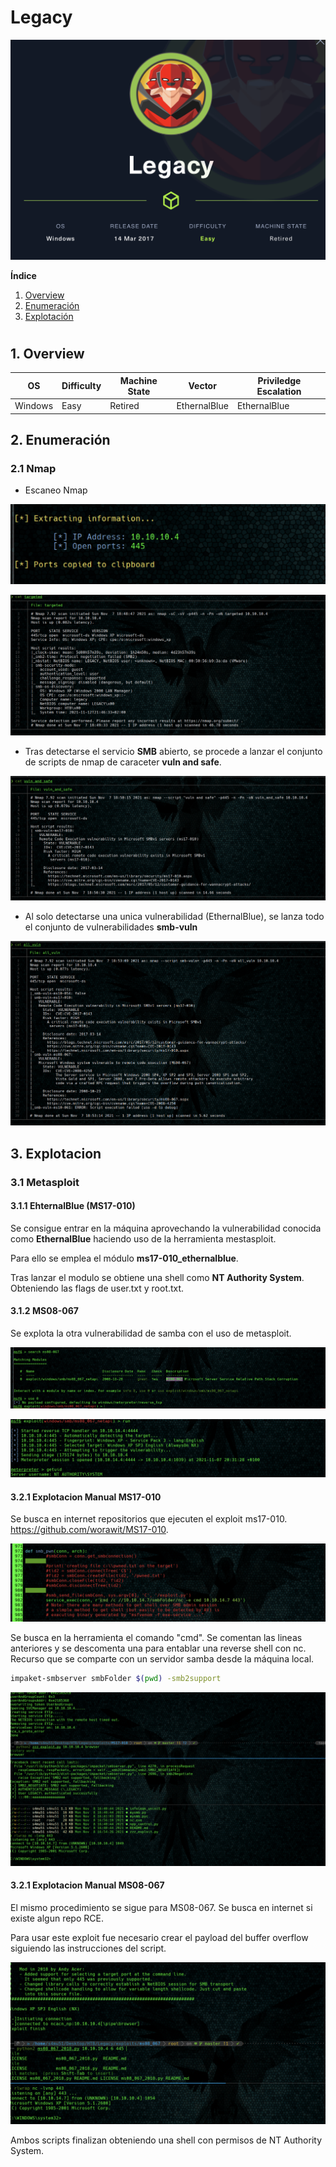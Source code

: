 # Legacy

![](./images/legacy.png)

**Índice**   
1. [Overview](#id1)
2. [Enumeración](#id2)
3. [Explotación](#id3)

#
## 1. Overview<a name="id1"></a>

|OS|Difficulty|Machine State|Vector|Priviledge Escalation|
|-|-|-|-|-|
|Windows|Easy|Retired|EthernalBlue|EthernalBlue|

## 2. Enumeración<a name="id2"></a>

### 2.1 Nmap

* Escaneo Nmap

![](./images/allPorts.png)

![](./images/targeted.png)

* Tras detectarse el servicio **SMB** abierto, se procede a lanzar el conjunto de scripts de nmap de caraceter **vuln and safe**.

![](./images/vuln_and_safe.png)

* Al solo detectarse una unica vulnerabilidad (EthernalBlue), se lanza todo el conjunto de vulnerabilidades **smb-vuln**

![](./images/allSMBvuln.png)


## 3. Explotacion

### 3.1 Metasploit

#### 3.1.1 EhternalBlue (MS17-010)

Se consigue entrar en la máquina aprovechando la vulnerabilidad conocida como **EthernalBlue** haciendo uso de la herramienta mestasploit.

Para ello se emplea el módulo **ms17-010_ethernalblue**.

Tras lanzar el modulo se obtiene una shell como **NT Authority System**. Obteniendo las flags de user.txt y root.txt.

#### 3.1.2 MS08-067

Se explota la otra vulnerabilidad de samba con el uso de metasploit.

![](./images/ms08-067.png)

![](./images/metasploit-ms08-067.png)

#### 3.2.1 Explotacion Manual MS17-010

Se busca en internet repositorios que ejecuten el exploit ms17-010. https://github.com/worawit/MS17-010. 

![](./images/ethernalblue.png)

Se busca en la herramienta el comando "cmd". Se comentan las lineas anteriores y se descomenta una para entablar una reverse shell con nc. Recurso que se comparte con un servidor samba desde la máquina local.

```bash
impaket-smbserver smbFolder $(pwd) -smb2support
```

![](./images/exploit.png)


#### 3.2.1 Explotacion Manual MS08-067

El mismo procedimiento se sigue para MS08-067. Se busca en internet si existe algun repo RCE.

Para usar este exploit fue necesario crear el payload del buffer overflow siguiendo las instrucciones del script.

![](./images/exploit2.png)

Ambos scripts finalizan obteniendo una shell con permisos de NT Authority System.